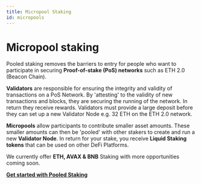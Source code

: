 ```yaml
---
title: Micropool Staking
id: micropools
---
```


# Micropool staking

Pooled staking removes the barriers to entry for people who want to participate in securing **Proof-of-stake (PoS) networks** such as ETH 2.0 (Beacon Chain). 

**Validators** are responsible for ensuring the integrity and validity of transactions on a PoS Network. By 'attesting' to the validity of new transactions and blocks, they are securing the running of the network. In return they receive rewards. Validators must provide a large deposit before they can set up a new Validator Node e.g. 32 ETH on the ETH 2.0 network. 

**Micropools** allow participants to contribute smaller asset amounts. These smaller amounts can then be 'pooled' with other stakers to create and run a new **Validator Node**. In return for your stake, you receive **Liquid Staking tokens** that can be used on other DeFi Platforms. 

We currently offer **ETH, AVAX & BNB** Staking with more opportunities coming soon.

[**Get started with Pooled Staking**](https://www.ankr.com/staking/liquid-crowdloan/)